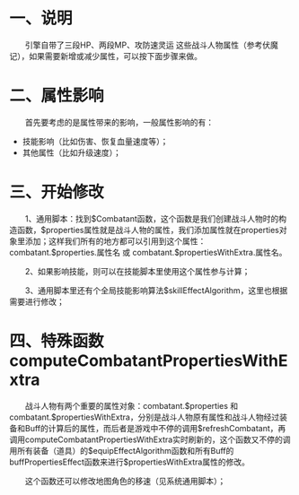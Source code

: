 # 一、说明

&emsp;&emsp;引擎自带了三段HP、两段MP、攻防速灵运 这些战斗人物属性（参考伏魔记），如果需要新增或减少属性，可以按下面步骤来做。

# 二、属性影响

&emsp;&emsp;首先要考虑的是属性带来的影响，一般属性影响的有：

* 技能影响（比如伤害、恢复血量速度等）；
* 其他属性（比如升级速度）；

# 三、开始修改

&emsp;&emsp;1、通用脚本：找到\$Combatant函数，这个函数是我们创建战斗人物时的构造函数，$properties属性就是战斗人物的属性，我们添加属性就在properties对象里添加；这样我们所有的地方都可以引用到这个属性：combatant.\$properties.属性名 或 combatant.\$propertiesWithExtra.属性名。

&emsp;&emsp;2、如果影响技能，则可以在技能脚本里使用这个属性参与计算；

&emsp;&emsp;3、通用脚本里还有个全局技能影响算法\$skillEffectAlgorithm，这里也根据需要进行修改；

# 四、特殊函数computeCombatantPropertiesWithExtra

&emsp;&emsp;战斗人物有两个重要的属性对象：combatant.\$properties 和 combatant.\$propertiesWithExtra，分别是战斗人物原有属性和战斗人物经过装备和Buff的计算后的属性，而后者是游戏中不停的调用\$refreshCombatant，再调用computeCombatantPropertiesWithExtra实时刷新的，这个函数又不停的调用所有装备（道具）的\$equipEffectAlgorithm函数和所有Buff的buffPropertiesEffect函数来进行$propertiesWithExtra属性的修改。

&emsp;&emsp;这个函数还可以修改地图角色的移速（见系统通用脚本）；
